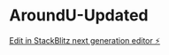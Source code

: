 # AroundU-Updated

[Edit in StackBlitz next generation editor ⚡️](https://stackblitz.com/~/github.com/0phl/AroundU-Updated)